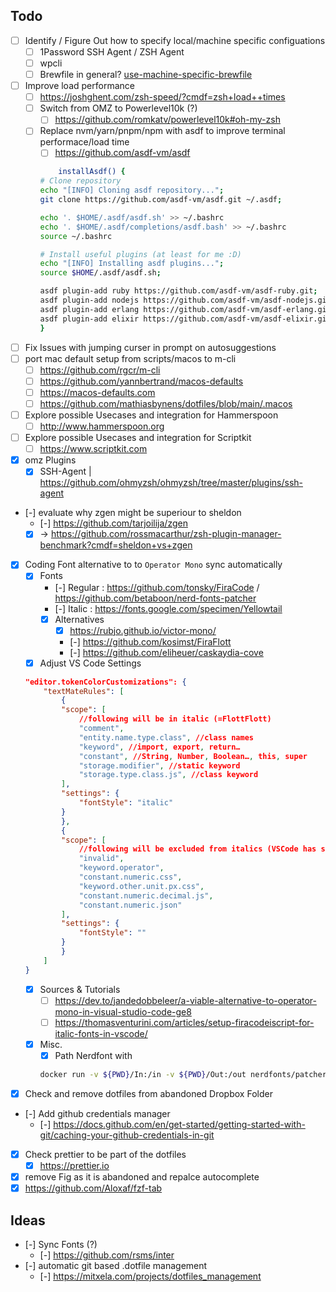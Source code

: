 
## Todo
- [ ] Identify / Figure Out how to specify local/machine specific configuations
  - [ ] 1Password SSH Agent / ZSH Agent
  - [ ] wpcli
  - [ ] Brewfile in general? [use-machine-specific-brewfile](https://homebrew-file.readthedocs.io/en/latest/usage.html?cmdf=Brewfile+load+environment+variables#use-machine-specific-brewfile)
- [ ] Improve load performance
  - [ ] https://joshghent.com/zsh-speed/?cmdf=zsh+load++times
  - [ ] Switch from OMZ to Powerlevel10k (?)
    - [ ] https://github.com/romkatv/powerlevel10k#oh-my-zsh
  - [ ] Replace nvm/yarn/pnpm/npm with asdf to improve terminal performace/load time
    - [ ] https://github.com/asdf-vm/asdf

	```bash
		installAsdf() {
	# Clone repository
	echo "[INFO] Cloning asdf repository...";
	git clone https://github.com/asdf-vm/asdf.git ~/.asdf;

	echo '. $HOME/.asdf/asdf.sh' >> ~/.bashrc
	echo '. $HOME/.asdf/completions/asdf.bash' >> ~/.bashrc
	source ~/.bashrc

	# Install useful plugins (at least for me :D)
	echo "[INFO] Installing asdf plugins...";
	source $HOME/.asdf/asdf.sh;

	asdf plugin-add ruby https://github.com/asdf-vm/asdf-ruby.git;
	asdf plugin-add nodejs https://github.com/asdf-vm/asdf-nodejs.git;
	asdf plugin-add erlang https://github.com/asdf-vm/asdf-erlang.git;
	asdf plugin-add elixir https://github.com/asdf-vm/asdf-elixir.git;
	}
	```

- [ ] Fix Issues with jumping curser in prompt on autosuggestions
- [ ] port mac default setup from scripts/macos to m-cli
	 - [ ] https://github.com/rgcr/m-cli
	 - [ ] https://github.com/yannbertrand/macos-defaults
	 - [ ] https://macos-defaults.com
	 - [ ] https://github.com/mathiasbynens/dotfiles/blob/main/.macos
- [ ] Explore possible Usecases and integration for Hammerspoon
  - [ ] http://www.hammerspoon.org
- [ ] Explore possible Usecases and integration for Scriptkit
  - [ ] https://www.scriptkit.com

- [x] omz Plugins
	- [x] SSH-Agent | https://github.com/ohmyzsh/ohmyzsh/tree/master/plugins/ssh-agent
- [-] evaluate why zgen might be superiour to sheldon
  - [-] https://github.com/tarjoilija/zgen
  - [x] -> https://github.com/rossmacarthur/zsh-plugin-manager-benchmark?cmdf=sheldon+vs+zgen
- [x] Coding Font alternative to to `Operator Mono` sync automatically
	- [x] Fonts
		- [-] Regular : https://github.com/tonsky/FiraCode / https://github.com/betaboon/nerd-fonts-patcher
		- [-] Italic : https://fonts.google.com/specimen/Yellowtail
		- [x] Alternatives
			- [x] https://rubjo.github.io/victor-mono/
			- [-] https://github.com/kosimst/FiraFlott
			- [-] https://github.com/eliheuer/caskaydia-cove
	- [x] Adjust VS Code Settings
	```json
	"editor.tokenColorCustomizations": {
		"textMateRules": [
			{
			"scope": [
				//following will be in italic (=FlottFlott)
				"comment",
				"entity.name.type.class", //class names
				"keyword", //import, export, return…
				"constant", //String, Number, Boolean…, this, super
				"storage.modifier", //static keyword
				"storage.type.class.js", //class keyword
			],
			"settings": {
				"fontStyle": "italic"
			}
			},
			{
			"scope": [
				//following will be excluded from italics (VSCode has some defaults for italics)
				"invalid",
				"keyword.operator",
				"constant.numeric.css",
				"keyword.other.unit.px.css",
				"constant.numeric.decimal.js",
				"constant.numeric.json"
			],
			"settings": {
				"fontStyle": ""
			}
			}
		]
	}
	```
	- [x] Sources & Tutorials
		- [ ] https://dev.to/jandedobbeleer/a-viable-alternative-to-operator-mono-in-visual-studio-code-ge8
		- [ ] https://thomasventurini.com/articles/setup-firacodeiscript-for-italic-fonts-in-vscode/
	- [x] Misc.
		- [x] Path Nerdfont with
		```bash
		docker run -v ${PWD}/In:/in -v ${PWD}/Out:/out nerdfonts/patcher --complete --mono --adjust-line-height --careful
		```
- [x] Check and remove dotfiles from abandoned Dropbox Folder
- [-] Add github credentials manager
	- [-] https://docs.github.com/en/get-started/getting-started-with-git/caching-your-github-credentials-in-git
- [x] Check prettier to be part of the dotfiles
	- [x] https://prettier.io
- [x] remove Fig as it is abandoned and repalce autocomplete
 - [x] https://github.com/Aloxaf/fzf-tab

## Ideas
- [-] Sync Fonts (?)
	- [-] https://github.com/rsms/inter
- [-] automatic git based .dotfile management
	- [-] https://mitxela.com/projects/dotfiles_management
